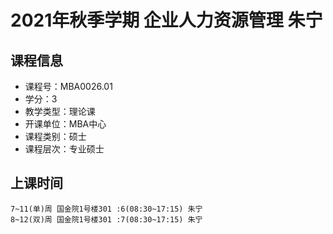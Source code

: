 # 2021年秋季学期 企业人力资源管理 朱宁






## 课程信息

- 课程号：MBA0026.01
- 学分：3
- 教学类型：理论课
- 开课单位：MBA中心
- 课程类别：硕士
- 课程层次：专业硕士

## 上课时间

```
7~11(单)周 国金院1号楼301 :6(08:30~17:15) 朱宁
8~12(双)周 国金院1号楼301 :7(08:30~17:15) 朱宁
```


